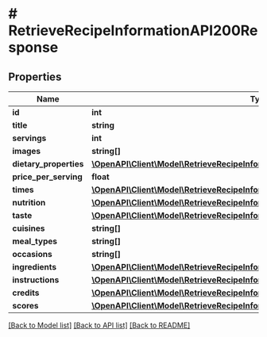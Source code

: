 # # RetrieveRecipeInformationAPI200Response

## Properties

Name | Type | Description | Notes
------------ | ------------- | ------------- | -------------
**id** | **int** |  | [optional]
**title** | **string** |  | [optional]
**servings** | **int** |  | [optional]
**images** | **string[]** |  | [optional]
**dietary_properties** | [**\OpenAPI\Client\Model\RetrieveRecipeInformationAPI200ResponseDietaryProperties**](RetrieveRecipeInformationAPI200ResponseDietaryProperties.md) |  | [optional]
**price_per_serving** | **float** |  | [optional]
**times** | [**\OpenAPI\Client\Model\RetrieveRecipeInformationAPI200ResponseTimes**](RetrieveRecipeInformationAPI200ResponseTimes.md) |  | [optional]
**nutrition** | [**\OpenAPI\Client\Model\RetrieveRecipeInformationAPI200ResponseNutrition**](RetrieveRecipeInformationAPI200ResponseNutrition.md) |  | [optional]
**taste** | [**\OpenAPI\Client\Model\RetrieveRecipeInformationAPI200ResponseTaste**](RetrieveRecipeInformationAPI200ResponseTaste.md) |  | [optional]
**cuisines** | **string[]** |  | [optional]
**meal_types** | **string[]** |  | [optional]
**occasions** | **string[]** |  | [optional]
**ingredients** | [**\OpenAPI\Client\Model\RetrieveRecipeInformationAPI200ResponseIngredientsInner[]**](RetrieveRecipeInformationAPI200ResponseIngredientsInner.md) |  | [optional]
**instructions** | [**\OpenAPI\Client\Model\RetrieveRecipeInformationAPI200ResponseInstructionsInner[]**](RetrieveRecipeInformationAPI200ResponseInstructionsInner.md) |  | [optional]
**credits** | [**\OpenAPI\Client\Model\RetrieveRecipeInformationAPI200ResponseCredits**](RetrieveRecipeInformationAPI200ResponseCredits.md) |  | [optional]
**scores** | [**\OpenAPI\Client\Model\RetrieveRecipeInformationAPI200ResponseScores**](RetrieveRecipeInformationAPI200ResponseScores.md) |  | [optional]

[[Back to Model list]](../../README.md#models) [[Back to API list]](../../README.md#endpoints) [[Back to README]](../../README.md)
